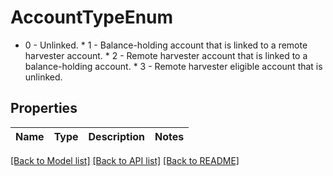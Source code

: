 # AccountTypeEnum

* 0 - Unlinked. * 1 - Balance-holding account that is linked to a remote harvester account. * 2 - Remote harvester account that is linked to a balance-holding account. * 3 - Remote harvester eligible account that is unlinked. 
## Properties
Name | Type | Description | Notes
------------ | ------------- | ------------- | -------------

[[Back to Model list]](../README.md#documentation-for-models) [[Back to API list]](../README.md#documentation-for-api-endpoints) [[Back to README]](../README.md)


